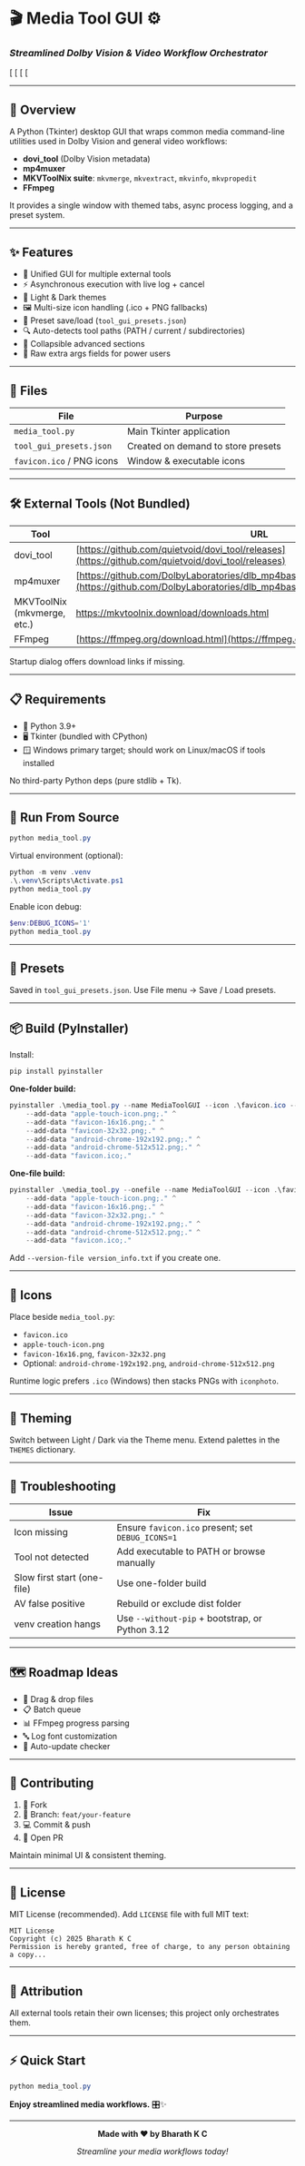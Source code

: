 # 🎬 Media Tool GUI ⚙️

### *Streamlined Dolby Vision & Video Workflow Orchestrator*

[
[
[
[

</div>

***

## 📖 Overview

A Python (Tkinter) desktop GUI that wraps common media command-line utilities used in Dolby Vision and general video workflows:
- **dovi_tool** (Dolby Vision metadata)
- **mp4muxer**
- **MKVToolNix suite**: `mkvmerge`, `mkvextract`, `mkvinfo`, `mkvpropedit`
- **FFmpeg**

It provides a single window with themed tabs, async process logging, and a preset system.

***

## ✨ Features

- 🔧 Unified GUI for multiple external tools
- ⚡ Asynchronous execution with live log + cancel
- 🎨 Light & Dark themes
- 🖼️ Multi-size icon handling (.ico + PNG fallbacks)
- 💾 Preset save/load (`tool_gui_presets.json`)
- 🔍 Auto-detects tool paths (PATH / current / subdirectories)
- 📂 Collapsible advanced sections
- 🔧 Raw extra args fields for power users

***

## 📁 Files

| File | Purpose |
|------|---------|
| `media_tool.py` | Main Tkinter application |
| `tool_gui_presets.json` | Created on demand to store presets |
| `favicon.ico` / PNG icons | Window & executable icons |

***

## 🛠️ External Tools (Not Bundled)

| Tool | URL |
|------|-----|
| dovi_tool | [https://github.com/quietvoid/dovi_tool/releases](https://github.com/quietvoid/dovi_tool/releases) |
| mp4muxer | [https://github.com/DolbyLaboratories/dlb_mp4base/blob/master/bin/mp4muxer.exe](https://github.com/DolbyLaboratories/dlb_mp4base/blob/master/bin/mp4muxer.exe) |
| MKVToolNix (mkvmerge, etc.) | https://mkvtoolnix.download/downloads.html |
| FFmpeg | [https://ffmpeg.org/download.html](https://ffmpeg.org/download.html) |

Startup dialog offers download links if missing.

***

## 📋 Requirements

- 🐍 Python 3.9+
- 🖥️ Tkinter (bundled with CPython)
- 🪟 Windows primary target; should work on Linux/macOS if tools installed

No third-party Python deps (pure stdlib + Tk).

***

## 🚀 Run From Source

```powershell
python media_tool.py
```

Virtual environment (optional):
```powershell
python -m venv .venv
.\.venv\Scripts\Activate.ps1
python media_tool.py
```

Enable icon debug:
```powershell
$env:DEBUG_ICONS='1'
python media_tool.py
```

***

## 💾 Presets

Saved in `tool_gui_presets.json`. Use File menu -> Save / Load presets.

***

## 📦 Build (PyInstaller)

Install:
```powershell
pip install pyinstaller
```

**One-folder build:**
```powershell
pyinstaller .\media_tool.py --name MediaToolGUI --icon .\favicon.ico --noconsole ^
	--add-data "apple-touch-icon.png;." ^
	--add-data "favicon-16x16.png;." ^
	--add-data "favicon-32x32.png;." ^
	--add-data "android-chrome-192x192.png;." ^
	--add-data "android-chrome-512x512.png;." ^
	--add-data "favicon.ico;."
```

**One-file build:**
```powershell
pyinstaller .\media_tool.py --onefile --name MediaToolGUI --icon .\favicon.ico --noconsole ^
	--add-data "apple-touch-icon.png;." ^
	--add-data "favicon-16x16.png;." ^
	--add-data "favicon-32x32.png;." ^
	--add-data "android-chrome-192x192.png;." ^
	--add-data "android-chrome-512x512.png;." ^
	--add-data "favicon.ico;."
```

Add `--version-file version_info.txt` if you create one.

***

## 🎨 Icons

Place beside `media_tool.py`:
- `favicon.ico`
- `apple-touch-icon.png`
- `favicon-16x16.png`, `favicon-32x32.png`
- Optional: `android-chrome-192x192.png`, `android-chrome-512x512.png`

Runtime logic prefers `.ico` (Windows) then stacks PNGs with `iconphoto`.

***

## 🌙 Theming

Switch between Light / Dark via the Theme menu. Extend palettes in the `THEMES` dictionary.

***

## 🔧 Troubleshooting

| Issue | Fix |
|-------|-----|
| Icon missing | Ensure `favicon.ico` present; set `DEBUG_ICONS=1` |
| Tool not detected | Add executable to PATH or browse manually |
| Slow first start (one-file) | Use one-folder build |
| AV false positive | Rebuild or exclude dist folder |
| venv creation hangs | Use `--without-pip` + bootstrap, or Python 3.12 |

***

## 🗺️ Roadmap Ideas

- 📁 Drag & drop files
- 📋 Batch queue
- 📊 FFmpeg progress parsing
- 🔤 Log font customization
- 🔄 Auto-update checker

***

## 🤝 Contributing

1. 🍴 Fork
2. 🌿 Branch: `feat/your-feature`
3. 💻 Commit & push
4. 🔀 Open PR

Maintain minimal UI & consistent theming.

***

## 📄 License

MIT License (recommended). Add `LICENSE` file with full MIT text:
```
MIT License
Copyright (c) 2025 Bharath K C
Permission is hereby granted, free of charge, to any person obtaining a copy...
```

***

## 🙏 Attribution

All external tools retain their own licenses; this project only orchestrates them.

***

## ⚡ Quick Start

```powershell
python media_tool.py
```

**Enjoy streamlined media workflows.** 🎛️✨

***

<div align="center">

**Made with ❤️ by Bharath K C**

*Streamline your media workflows today!*















